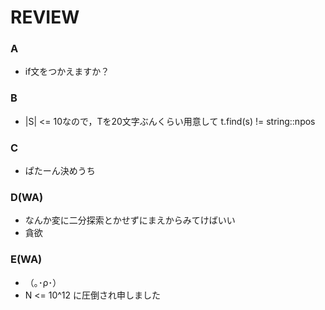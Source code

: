 # REVIEW
### A
- if文をつかえますか？

### B
- |S| <= 10なので，Tを20文字ぶんくらい用意して t.find(s) != string::npos

### C
- ぱたーん決めうち

### D(WA)
- なんか変に二分探索とかせずにまえからみてけばいい
- 貪欲

### E(WA)
- （｡･ρ･）
- N <= 10^12 に圧倒され申しました
